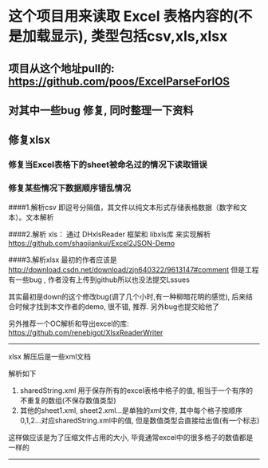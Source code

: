 # 这个项目用来读取 Excel 表格内容的(不是加载显示), 类型包括csv,xls,xlsx

## 项目从这个地址pull的: https://github.com/poos/ExcelParseForIOS
## 对其中一些bug 修复, 同时整理一下资料

## 修复xlsx
### 修复当Excel表格下的sheet被命名过的情况下读取错误
### 修复某些情况下数据顺序错乱情况



####1.解析csv
即逗号分隔值，其文件以纯文本形式存储表格数据（数字和文本）。文本解析

####2.解析 xls：
通过 DHxlsReader 框架和 libxls库 来实现解析
https://github.com/shaojiankui/Excel2JSON-Demo

####3.解析xlsx
最初的作者应该是
http://download.csdn.net/download/zjn640322/9613147#comment
但是工程有一些bug , 作者没有上传到github所以也没法提交Lssues

其实最初是down的这个修改bug(调了几个小时,有一种柳暗花明的感觉), 后来结合时候才找到本文作者的demo, 很不错, 推荐. 另外bug也提交給他了

另外推荐一个OC解析和导出excel的库: https://github.com/renebigot/XlsxReaderWriter

---
xlsx 解压后是一些xml文档

解析如下
1. sharedString.xml 用于保存所有的excel表格中格子的值, 相当于一个有序的不重复的数组(不保存数值类型)
2. 其他的sheet1.xml, sheet2.xml...是单独的xml文件, 其中每个格子按顺序0,1,2...对应sharedString.xml中的值, 但是数值类型会直接给出值(有一个标志)

这样做应该是为了压缩文件占用的大小, 毕竟通常excel中的很多格子的数值都是一样的

---
